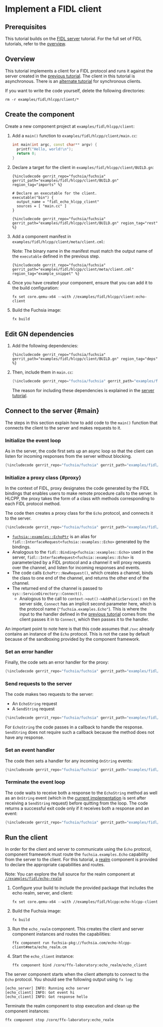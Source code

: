 # Implement a FIDL client

## Prerequisites

This tutorial builds on the [FIDL server][server-tut] tutorial. For the
full set of FIDL tutorials, refer to the [overview][overview].

## Overview

This tutorial implements a client for a FIDL protocol and runs it against the
server created in the [previous tutorial][server-tut]. The client in this
tutorial is asynchronous. There is an [alternate tutorial][sync-client] for
synchronous clients.

If you want to write the code yourself, delete the following directories:

```posix-terminal
rm -r examples/fidl/hlcpp/client/*
```

## Create the component

Create a new component project at `examples/fidl/hlcpp/client`:

1. Add a `main()` function to `examples/fidl/hlcpp/client/main.cc`:

   ```cpp
   int main(int argc, const char** argv) {
     printf("Hello, world!\n");
     return 0;
   }
   ```

1. Declare a target for the client in `examples/fidl/hlcpp/client/BUILD.gn`:

   ```gn
   {%includecode gerrit_repo="fuchsia/fuchsia" gerrit_path="examples/fidl/hlcpp/client/BUILD.gn" region_tag="imports" %}

   # Declare an executable for the client.
   executable("bin") {
     output_name = "fidl_echo_hlcpp_client"
     sources = [ "main.cc" ]
   }

   {%includecode gerrit_repo="fuchsia/fuchsia" gerrit_path="examples/fidl/hlcpp/client/BUILD.gn" region_tag="rest" %}
   ```

1. Add a component manifest in `examples/fidl/hlcpp/client/meta/client.cml`:

   Note: The binary name in the manifest must match the output name of the
   `executable` defined in the previous step.

   ```json5
   {%includecode gerrit_repo="fuchsia/fuchsia" gerrit_path="examples/fidl/hlcpp/client/meta/client.cml" region_tag="example_snippet" %}
   ```

1. Once you have created your component, ensure that you can add it to the
   build configuration:

   ```posix-terminal
   fx set core.qemu-x64 --with //examples/fidl/hlcpp/client:echo-client
   ```

1. Build the Fuchsia image:

   ```posix-terminal
   fx build
   ```

## Edit GN dependencies

1. Add the following dependencies:

   ```gn
   {%includecode gerrit_repo="fuchsia/fuchsia" gerrit_path="examples/fidl/hlcpp/client/BUILD.gn" region_tag="deps" %}
   ```

1. Then, include them in `main.cc`:

   ```cpp
   {%includecode gerrit_repo="fuchsia/fuchsia" gerrit_path="examples/fidl/hlcpp/client/main.cc" region_tag="includes" %}
   ```

   The reason for including these dependencies is explained in the
   [server tutorial][server-tut-deps].

## Connect to the server {#main}

The steps in this section explain how to add code to the `main()` function
that connects the client to the server and makes requests to it.

### Initialize the event loop

As in the server, the code first sets up an async loop so that the client can
listen for incoming responses from the server without blocking.

```cpp
{%includecode gerrit_repo="fuchsia/fuchsia" gerrit_path="examples/fidl/hlcpp/client/main.cc" region_tag="main" highlight="2,28" %}
```

### Initialize a proxy class {#proxy}

In the context of FIDL, proxy designates the code
generated by the FIDL bindings that enables users to make
remote procedure calls to the server. In HLCPP, the proxy takes the form
of a class with methods corresponding to each FIDL protocol method.

The code then creates a proxy class for the `Echo` protocol, and connects it
to the server.

```cpp
{%includecode gerrit_repo="fuchsia/fuchsia" gerrit_path="examples/fidl/hlcpp/client/main.cc" region_tag="main" highlight="4,5,6" %}
```

* [`fuchsia::examples::EchoPtr`][proxy] is an alias for
  `fidl::InterfaceRequest<fuchsia::examples::Echo>` generated by the bindings.
* Analogous to the `fidl::Binding<fuchsia::examples::Echo>` used in the server,
  `fidl::InterfaceRequest<fuchsia::examples::Echo>` is parameterized by a FIDL
  protocol and a channel it will proxy requests over the channel, and listen for
  incoming responses and events.
* The code calls `EchoPtr::NewRequest()`, which creates a channel,
  binds the class to one end of the channel, and returns the other end of the
  channel.
* The returned end of the channel is passed to `sys::ServiceDirectory::Connect()`.
  * Analogous to the call to `context->out()->AddPublicService()` on the server
    side, `Connect` has an implicit second parameter here, which is the protocol
    name (`"fuchsia.examples.Echo"`). This is where the input to the handler
    defined in the [previous tutorial][server-tut-handler] comes from: the
    client passes it in to `Connect`, which then passes it to the handler.

An important point to note here is that this code assumes that `/svc` already
contains an instance of the `Echo` protocol. This is not the case by default
because of the sandboxing provided by the component framework.

### Set an error handler

Finally, the code sets an error handler for the proxy:

```cpp
{%includecode gerrit_repo="fuchsia/fuchsia" gerrit_path="examples/fidl/hlcpp/client/main.cc" region_tag="main" highlight="8,9,10" %}
```

### Send requests to the server

The code makes two requests to the server:

* An `EchoString` request
* A `SendString` request

```cpp
{%includecode gerrit_repo="fuchsia/fuchsia" gerrit_path="examples/fidl/hlcpp/client/main.cc" region_tag="main" highlight="14,15,16,17,18,19,20" %}
```

For `EchoString` the code passes in a callback to handle the response.
`SendString` does not require such a callback because the method does not
have any response.

### Set an event handler

The code then sets a handler for any incoming `OnString` events:

```cpp
{%includecode gerrit_repo="fuchsia/fuchsia" gerrit_path="examples/fidl/hlcpp/client/main.cc" region_tag="main" highlight="21,22,23,24,25,26" %}
```

### Terminate the event loop

The code waits to receive both a response to the `EchoString` method as well as an
`OnString` event (which in the [current implementation][server-tut-impl] is sent after receiving a
`SendString` request) before quitting from the loop. The code returns a successful exit
code only if it receives both a response and an event:

```cpp
{%includecode gerrit_repo="fuchsia/fuchsia" gerrit_path="examples/fidl/hlcpp/client/main.cc" region_tag="main" highlight="13,17,18,23,24,29" %}
```

## Run the client

In order for the client and server to communicate using the `Echo` protocol,
component framework must route the `fuchsia.examples.Echo` capability from the
server to the client. For this tutorial, a [realm][glossary.realm] component is
provided to declare the appropriate capabilities and routes.

Note: You can explore the full source for the realm component at
[`//examples/fidl/echo-realm`](/examples/fidl/echo-realm)

1. Configure your build to include the provided package that includes the
   echo realm, server, and client:

    ```posix-terminal
    fx set core.qemu-x64 --with //examples/fidl/hlcpp:echo-hlcpp-client
    ```

1. Build the Fuchsia image:

   ```posix-terminal
   fx build
   ```

1. Run the `echo_realm` component. This creates the client and server component
   instances and routes the capabilities:

    ```posix-terminal
    ffx component run fuchsia-pkg://fuchsia.com/echo-hlcpp-client#meta/echo_realm.cm
    ```

1. Start the `echo_client` instance:

    ```posix-terminal
    ffx component bind /core/ffx-laboratory:echo_realm/echo_client
    ```

The server component starts when the client attempts to connect to the `Echo`
protocol. You should see the following output using `fx log`:

```none {:.devsite-disable-click-to-copy}
[echo_server] INFO: Running echo server
[echo_client] INFO: Got event hi
[echo_client] INFO: Got response hello
```

Terminate the realm component to stop execution and clean up the component
instances:

```posix-terminal
ffx component stop /core/ffx-laboratory:echo_realm
```

<!-- xrefs -->
[glossary.realm]: /docs/glossary/README.md#realm
[server-tut]: /docs/development/languages/fidl/tutorials/hlcpp/basics/server.md
[server-tut-component]: /docs/development/languages/fidl/tutorials/hlcpp/basics/server.md#component
[server-tut-impl]: /docs/development/languages/fidl/tutorials/hlcpp/basics/server.md#impl
[server-tut-deps]: /docs/development/languages/fidl/tutorials/hlcpp/basics/server.md#dependencies
[server-tut-handler]: /docs/development/languages/fidl/tutorials/hlcpp/basics/server.md#handler
[sync-client]: /docs/development/languages/fidl/tutorials/hlcpp/basics/sync_client.md
[proxy]: /docs/reference/fidl/bindings/hlcpp-bindings.md#protocols-client
[overview]: /docs/development/languages/fidl/tutorials/overview.md
[environment]: /docs/concepts/components/v2/environments.md
